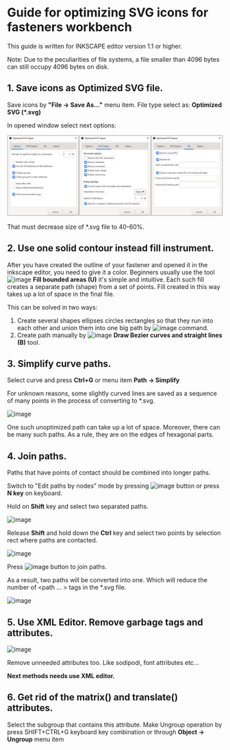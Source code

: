# Guide for optimizing SVG icons for fasteners workbench

This guide is written for INKSCAPE editor version 1.1 or higher.

Note: Due to the peculiarities of file systems, a file smaller than 4096 bytes can still occupy 4096 bytes on disk.

## 1. Save icons as Optimized SVG file.

Save icons by **"File → Save As..."** menu item. File type select as: **Optimized SVG (*.svg)**

In opened window select next options:

![image](MEDIA/Icon_optimization_tool_settings.png)

That must decrease size of *.svg file to 40-60%.

## 2. Use one solid contour instead fill instrument.

After you have created the outline of your fastener and opened it in the inkscape editor, you need to give it a color. Beginners usually use the tool ![image](https://user-images.githubusercontent.com/116030160/201363790-a4dbadcd-c4cf-4069-a00d-7e822ee8032d.png)
 **Fill bounded areas (U)** it's simple and intuitive. Each such fill creates a separate path (shape) from a set of points. Fill created in this way takes up a lot of space in the final file.
 
This can be solved in two ways:
1. Create several shapes ellipses circles rectangles so that they run into each other and union them into one big path by ![image](https://user-images.githubusercontent.com/116030160/201366861-35611908-9877-4a91-9900-9ab3843ac1cc.png)
 command.
2. Create path manually by ![image](https://user-images.githubusercontent.com/116030160/201366966-41b78d75-7af4-41f7-9166-b16951fdbea4.png) **Draw Bezier curves and straight lines (B)** tool.

## 3. Simplify curve paths.

Select curve and press **Ctrl+G** or menu item **Path → Simplify** 

For unknown reasons, some slightly curved lines are saved as a sequence of many points in the process of converting to *.svg.

![image](https://user-images.githubusercontent.com/116030160/201370657-fca0c9c7-6207-471d-8fa2-8b9b993d5e7c.png)

One such unoptimized path can take up a lot of space. Moreover, there can be many such paths. As a rule, they are on the edges of hexagonal parts.

## 4. Join paths.

Paths that have points of contact should be combined into longer paths.

Switch to "Edit paths by nodes" mode by pressing ![image](https://user-images.githubusercontent.com/116030160/198841313-97c477a8-d142-43ae-813f-de114027b559.png)
 button or press **N key** on keyboard.
 
Hold on **Shift** key and select two separated paths.

![image](https://user-images.githubusercontent.com/116030160/201372680-58f4978f-6236-41e8-9c97-ba29a0712bc5.png)

Release **Shift** and hold down the **Ctrl** key and select two points by selection rect where paths are contacted.

![image](https://user-images.githubusercontent.com/116030160/201372878-2277f5a9-50f6-4be5-8d6a-a73b1b22518a.png)

Press ![image](https://user-images.githubusercontent.com/116030160/198841498-1a7af5a2-24af-495d-aa65-34f2d0ae18ee.png)
 button to join paths.

As a result, two paths will be converted into one. Which will reduce the number of <path ... > tags in the *.svg file.

![image](https://user-images.githubusercontent.com/116030160/201373051-b5e8f43e-f9ac-49de-b6d6-4ab009a5e1b2.png)

## 5. Use XML Editor. Remove garbage tags and attributes.

![image](https://user-images.githubusercontent.com/116030160/198841682-7f796d4b-cdee-4a38-b917-e06648cd89ed.png)

Remove unneeded attributes too. Like sodipodi, font attributes etc...

**Next methods needs use XML editor.**

## 6. Get rid of the matrix() and translate() attributes.

Select the subgroup that contains this attribute.
Make Ungroup operation by press SHIFT+CTRL+G keyboard key combination or through **Object → Ungroup** menu item
